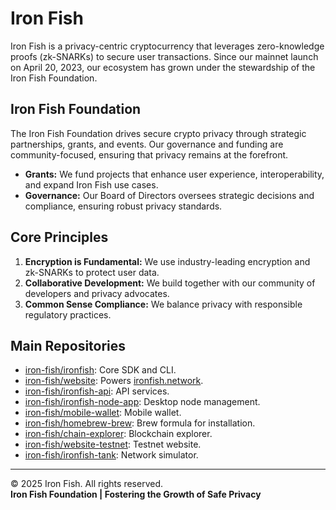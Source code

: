 # Iron Fish

Iron Fish is a privacy-centric cryptocurrency that leverages zero-knowledge proofs (zk-SNARKs) to secure user transactions. Since our mainnet launch on April 20, 2023, our ecosystem has grown under the stewardship of the Iron Fish Foundation.

## Iron Fish Foundation

The Iron Fish Foundation drives secure crypto privacy through strategic partnerships, grants, and events. Our governance and funding are community-focused, ensuring that privacy remains at the forefront.

- **Grants:** We fund projects that enhance user experience, interoperability, and expand Iron Fish use cases.
- **Governance:** Our Board of Directors oversees strategic decisions and compliance, ensuring robust privacy standards.

## Core Principles

1. **Encryption is Fundamental:** We use industry-leading encryption and zk-SNARKs to protect user data.
2. **Collaborative Development:** We build together with our community of developers and privacy advocates.
3. **Common Sense Compliance:** We balance privacy with responsible regulatory practices.

## Main Repositories

- [iron-fish/ironfish](https://github.com/iron-fish/ironfish): Core SDK and CLI.
- [iron-fish/website](https://github.com/iron-fish/website): Powers [ironfish.network](https://ironfish.network).
- [iron-fish/ironfish-api](https://github.com/iron-fish/ironfish-api): API services.
- [iron-fish/ironfish-node-app](https://github.com/iron-fish/ironfish-node-app): Desktop node management.
- [iron-fish/mobile-wallet](https://github.com/iron-fish/mobile-wallet): Mobile wallet.
- [iron-fish/homebrew-brew](https://github.com/iron-fish/homebrew-brew): Brew formula for installation.
- [iron-fish/chain-explorer](https://github.com/iron-fish/chain-explorer): Blockchain explorer.
- [iron-fish/website-testnet](https://github.com/iron-fish/website-testnet): Testnet website.
- [iron-fish/ironfish-tank](https://github.com/iron-fish/ironfish-tank): Network simulator.

---

&copy; 2025 Iron Fish. All rights reserved.  
**Iron Fish Foundation | Fostering the Growth of Safe Privacy**
